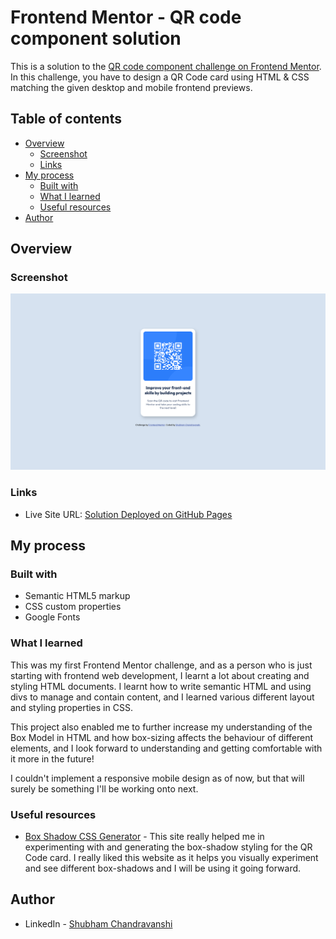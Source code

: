 # Frontend Mentor - QR code component solution

This is a solution to the [QR code component challenge on Frontend Mentor](https://www.frontendmentor.io/challenges/qr-code-component-iux_sIO_H). In this challenge, you have to design a QR Code card using HTML & CSS matching the given desktop and mobile frontend previews.

## Table of contents

- [Overview](#overview)
  - [Screenshot](#screenshot)
  - [Links](#links)
- [My process](#my-process)
  - [Built with](#built-with)
  - [What I learned](#what-i-learned)
  - [Useful resources](#useful-resources)
- [Author](#author)

## Overview

### Screenshot

![](./screenshot.png)

### Links

- Live Site URL: [Solution Deployed on GitHub Pages](https://shubhamcweb.github.io/QRcode-card-frontend-design/)

## My process

### Built with

- Semantic HTML5 markup
- CSS custom properties
- Google Fonts

### What I learned

This was my first Frontend Mentor challenge, and as a person who is just starting with frontend web development, I learnt a lot about creating and styling HTML documents. I learnt how to write semantic HTML and using divs to manage and contain content, and I learned various different layout and styling properties in CSS.

This project also enabled me to further increase my understanding of the Box Model in HTML and how box-sizing affects the behaviour of different elements, and I look forward to understanding and getting comfortable with it more in the future!

I couldn't implement a responsive mobile design as of now, but that will surely be something I'll be working onto next.

### Useful resources

- [Box Shadow CSS Generator](https://cssgenerator.org/box-shadow-css-generator.html) - This site really helped me in experimenting with and generating the box-shadow styling for the QR Code card. I really liked this website as it helps you visually experiment and see different box-shadows and I will be using it going forward.

## Author

- LinkedIn - [Shubham Chandravanshi](https://www.linkedin.com/in/shubhamcweb)